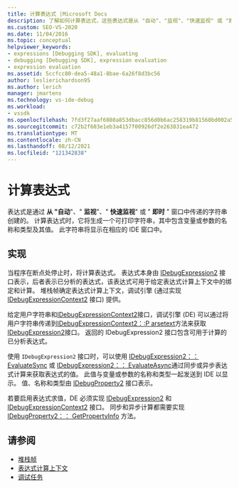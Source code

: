 ```yaml
---
title: 计算表达式 |Microsoft Docs
description: 了解如何计算表达式，这些表达式是从 "自动"、"监视"、"快速监视" 或 "即时" 窗口中传递的字符串创建的。
ms.custom: SEO-VS-2020
ms.date: 11/04/2016
ms.topic: conceptual
helpviewer_keywords:
- expressions [Debugging SDK], evaluating
- debugging [Debugging SDK], expression evaluation
- expression evaluation
ms.assetid: 5ccfcc80-dea5-48a1-8bae-6a26f8d3bc56
author: leslierichardson95
ms.author: lerich
manager: jmartens
ms.technology: vs-ide-debug
ms.workload:
- vssdk
ms.openlocfilehash: 7fd3f27aaf6080a853dbacc856d0b6ac258319b81560bd002a5b562ecef6a7dc
ms.sourcegitcommit: c72b2f603e1eb3a4157f00926df2e263831ea472
ms.translationtype: MT
ms.contentlocale: zh-CN
ms.lasthandoff: 08/12/2021
ms.locfileid: "121342838"
---
```

# <a name="evaluate-expressions"></a>计算表达式
表达式是通过 **从 "自动**"、" **监视**"、" **快速监视**" 或 " **即时** " 窗口中传递的字符串创建的。 计算表达式时，它将生成一个可打印字符串，其中包含变量或参数的名称和类型及其值。 此字符串将显示在相应的 IDE 窗口中。

## <a name="implementation"></a>实现
 当程序在断点处停止时，将计算表达式。 表达式本身由 [IDebugExpression2](../../extensibility/debugger/reference/idebugexpression2.md) 接口表示，后者表示已分析的表达式，该表达式可用于给定表达式计算上下文中的绑定和计算。 堆栈帧确定表达式计算上下文，调试引擎 (通过实现 [IDebugExpressionContext2](../../extensibility/debugger/reference/idebugexpressioncontext2.md) 接口) 提供。

 给定用户字符串和[IDebugExpressionContext2](../../extensibility/debugger/reference/idebugexpressioncontext2.md)接口，调试引擎 (DE) 可以通过将用户字符串传递到[IDebugExpressionContext2：:P arsetext](../../extensibility/debugger/reference/idebugexpressioncontext2-parsetext.md)方法来获取[IDebugExpression2](../../extensibility/debugger/reference/idebugexpression2.md)接口。 返回的 IDebugExpression2 接口包含可用于计算的已分析表达式。

 使用 `IDebugExpression2` 接口时，可以使用 [IDebugExpression2：： EvaluateSync](../../extensibility/debugger/reference/idebugexpression2-evaluatesync.md) 或 [IDebugExpression2：： EvaluateAsync](../../extensibility/debugger/reference/idebugexpression2-evaluateasync.md)通过同步或异步表达式计算来获取表达式的值。 此值与变量或参数的名称和类型一起发送到 IDE 以显示。 值、名称和类型由 [IDebugProperty2](../../extensibility/debugger/reference/idebugproperty2.md) 接口表示。

 若要启用表达式求值，DE 必须实现 [IDebugExpression2](../../extensibility/debugger/reference/idebugexpression2.md) 和 [IDebugExpressionContext2](../../extensibility/debugger/reference/idebugexpressioncontext2.md) 接口。 同步和异步计算都需要实现 [IDebugProperty2：： GetPropertyInfo](../../extensibility/debugger/reference/idebugproperty2-getpropertyinfo.md) 方法。

## <a name="see-also"></a>请参阅
- [堆栈帧](../../extensibility/debugger/stack-frames.md)
- [表达式计算上下文](../../extensibility/debugger/expression-evaluation-context.md)
- [调试任务](../../extensibility/debugger/debugging-tasks.md)
